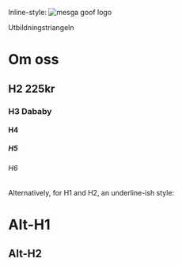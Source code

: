 Inline-style: 
![mesga goof logo](https://github.com/markberg22/markberg22.github.io/assets/162043494/56e252cc-0a76-42a3-9ae6-e34dff612aa5)


Utbildningstriangeln 
# Om oss 
## H2 225kr 
### H3 Dababy 
#### H4
##### H5
###### H6

Alternatively, for H1 and H2, an underline-ish style:

Alt-H1
======

Alt-H2
------

